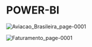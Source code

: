 # POWER-BI

![Aviacao_Brasileira_page-0001](https://user-images.githubusercontent.com/48294758/68230266-73f50600-ffd7-11e9-9b66-0bfc1dbe18e9.jpg)

![Faturamento_page-0001](https://user-images.githubusercontent.com/48294758/68302710-4fedff00-0081-11ea-818f-4de5c8d24668.jpg)
